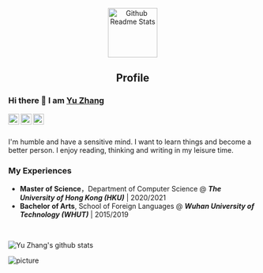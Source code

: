 <p align="center">
 <img width="100px" src="https://raw.githubusercontent.com/pseudoyu/image_hosting/master/hugo_images/profile_logo.svg" align="center" alt="Github Readme Stats" />
 <h2 align="center">Profile</h2>
</p>

### Hi there 👋 I am [Yu Zhang](https://www.pseudoyu.com)

<a href="https://www.linkedin.com/in/pseudoyu/">
  <img align="left" alt="Yu's LinkdeIN" width="22px" src="https://cdn.jsdelivr.net/npm/simple-icons@v3/icons/linkedin.svg" />
</a>
<a href="https://leetcode-cn.com/u/coderarthur/">
  <img align="left" alt="Apurv's Leetcode" width="22px" src="https://cdn.jsdelivr.net/npm/simple-icons@v3/icons/leetcode.svg" />
</a>
<a href="https://medium.com/@pseudoyu">
  <img align="left" alt="Apurv's Leetcode" width="22px" src="https://cdn.jsdelivr.net/npm/simple-icons@v3/icons/medium.svg"/>
</a>
<br />
<br />

<div>
<p>

I'm humble and have a sensitive mind. I want to learn things and become a better person. I enjoy reading, thinking and writing in my leisure time.

### My Experiences
* **Master of Science**，Department of Computer Science @ ***The University of Hong Kong (HKU)*** | 2020/2021
* **Bachelor of Arts**, School of Foreign Languages @ ***Wuhan University of Technology (WHUT)*** | 2015/2019

</h4>
</div>

<br />

![Yu Zhang's github stats](https://github-readme-stats.vercel.app/api?username=pseudoyu&show_icons=true)
<br />

![picture](https://raw.githubusercontent.com/pseudoyu/image_hosting/master/hugo_images/dino.gif)